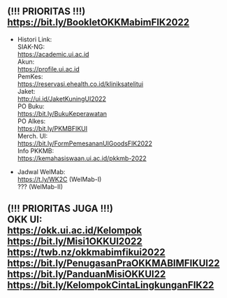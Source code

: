 (!!! PRIORITAS !!!)  
https://bit.ly/BookletOKKMabimFIK2022  
-
- Histori Link:  
SIAK-NG:  
https://academic.ui.ac.id  
Akun:  
https://profile.ui.ac.id  
PemKes:  
https://reservasi.ehealth.co.id/kliniksatelitui  
Jaket:  
http://ui.id/JaketKuningUI2022  
PO Buku:  
https://bit.ly/BukuKeperawatan  
PO Alkes:  
https://bit.ly/PKMBFIKUI  
Merch. UI:  
https://bit.ly/FormPemesananUIGoodsFIK2022  
Info PKKMB:  
https://kemahasiswaan.ui.ac.id/pkkmb-2022  
  
- Jadwal WelMab:  
https://t.ly/WK2C (WelMab-I)  
??? (WelMab-II)  
  
(!!! PRIORITAS JUGA !!!)  
OKK UI:  
https://okk.ui.ac.id/Kelompok  
https://bit.ly/Misi1OKKUI2022  
https://twb.nz/okkmabimfikui2022  
https://bit.ly/PenugasanPraOKKMABIMFIKUI22  
https://bit.ly/PanduanMisiOKKUI22  
https://bit.ly/KelompokCintaLingkunganFIK22  
-

